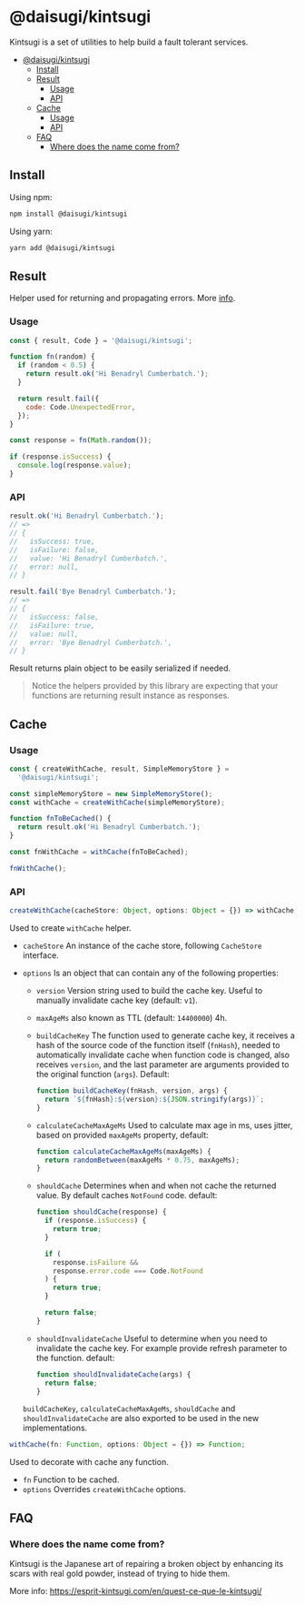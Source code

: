 # @daisugi/kintsugi

Kintsugi is a set of utilities to help build a fault tolerant services.

- [@daisugi/kintsugi](#-daisugi-kintsugi)
  - [Install](#install)
  - [Result](#result)
    - [Usage](#usage)
    - [API](#api)
  - [Cache](#cache)
    - [Usage](#usage-1)
    - [API](#api-1)
  - [FAQ](#faq)
    - [Where does the name come from?](#where-does-the-name-come-from)

## Install

Using npm:

```sh
npm install @daisugi/kintsugi
```

Using yarn:

```sh
yarn add @daisugi/kintsugi
```

## Result

Helper used for returning and propagating errors. More [info](https://khalilstemmler.com/articles/enterprise-typescript-nodejs/handling-errors-result-class/).

### Usage

```javascript
const { result, Code } = '@daisugi/kintsugi';

function fn(random) {
  if (random < 0.5) {
    return result.ok('Hi Benadryl Cumberbatch.');
  }

  return result.fail({
    code: Code.UnexpectedError,
  });
}

const response = fn(Math.random());

if (response.isSuccess) {
  console.log(response.value);
}
```

### API

```javascript
result.ok('Hi Benadryl Cumberbatch.');
// =>
// {
//   isSuccess: true,
//   isFailure: false,
//   value: 'Hi Benadryl Cumberbatch.',
//   error: null,
// }
```

```javascript
result.fail('Bye Benadryl Cumberbatch.');
// =>
// {
//   isSuccess: false,
//   isFailure: true,
//   value: null,
//   error: 'Bye Benadryl Cumberbatch.',
// }
```

Result returns plain object to be easily serialized if needed.

> Notice the helpers provided by this library are expecting that your functions are returning result instance as responses.

## Cache

### Usage

```javascript
const { createWithCache, result, SimpleMemoryStore } =
  '@daisugi/kintsugi';

const simpleMemoryStore = new SimpleMemoryStore();
const withCache = createWithCache(simpleMemoryStore);

function fnToBeCached() {
  return result.ok('Hi Benadryl Cumberbatch.');
}

const fnWithCache = withCache(fnToBeCached);

fnWithCache();
```

### API

```javascript
createWithCache(cacheStore: Object, options: Object = {}) => withCache;
```

Used to create `withCache` helper.

- `cacheStore` An instance of the cache store, following `CacheStore` interface.
- `options` Is an object that can contain any of the following properties:

  - `version` Version string used to build the cache key. Useful to manually invalidate cache key (default: `v1`).
  - `maxAgeMs` also known as TTL (default: `14400000`) 4h.
  - `buildCacheKey` The function used to generate cache key, it receives a hash of the source code of the function itself (`fnHash`), needed to automatically invalidate cache when function code is changed, also receives `version`, and the last parameter are arguments provided to the original function (`args`). Default:

    ```javascript
    function buildCacheKey(fnHash, version, args) {
      return `${fnHash}:${version}:${JSON.stringify(args)}`;
    }
    ```

  - `calculateCacheMaxAgeMs` Used to calculate max age in ms, uses jitter, based on provided `maxAgeMs` property, default:

    ```javascript
    function calculateCacheMaxAgeMs(maxAgeMs) {
      return randomBetween(maxAgeMs * 0.75, maxAgeMs);
    }
    ```

  - `shouldCache` Determines when and when not cache the returned value. By default caches `NotFound` code. default:

    ```javascript
    function shouldCache(response) {
      if (response.isSuccess) {
        return true;
      }

      if (
        response.isFailure &&
        response.error.code === Code.NotFound
      ) {
        return true;
      }

      return false;
    }
    ```

  - `shouldInvalidateCache` Useful to determine when you need to invalidate the cache key. For example provide refresh parameter to the function. default:

    ```javascript
    function shouldInvalidateCache(args) {
      return false;
    }
    ```

  `buildCacheKey`, `calculateCacheMaxAgeMs`, `shouldCache` and `shouldInvalidateCache` are also exported to be used in the new implementations.

```javascript
withCache(fn: Function, options: Object = {}) => Function;
```

Used to decorate with cache any function.

- `fn` Function to be cached.
- `options` Overrides `createWithCache` options.

## FAQ

### Where does the name come from?

Kintsugi is the Japanese art of repairing a broken object by enhancing its scars with real gold powder, instead of trying to hide them.

More info: https://esprit-kintsugi.com/en/quest-ce-que-le-kintsugi/
